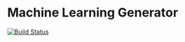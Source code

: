 # Machine Learning Generator

[![Build Status](https://travis-ci.com/prijindal/ml-easycode.svg?token=JyD4yGXkcVRKU6FK56zg&branch=master)](https://travis-ci.com/prijindal/ml-easycode)
